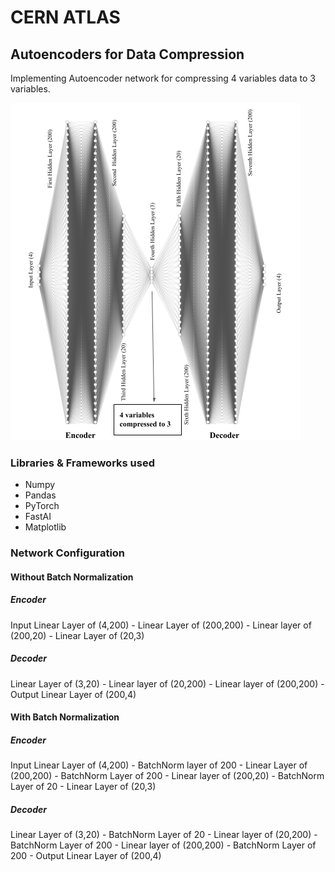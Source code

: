 # CERN ATLAS  
## Autoencoders for Data Compression  
Implementing Autoencoder network for compressing 4 variables data to 3 variables.  

![Autoencoder Architecture](https://raw.githubusercontent.com/kahanikaar/ATLAS/main/autoencoder_fig(1)(1).png)  
  
### Libraries & Frameworks used
* Numpy
* Pandas
* PyTorch
* FastAI
* Matplotlib

### Network Configuration  
#### Without Batch Normalization  
##### Encoder  
Input Linear Layer of (4,200) - Linear Layer of (200,200) - Linear layer of (200,20) - Linear Layer of (20,3)  
##### Decoder  
Linear Layer of (3,20) - Linear layer of (20,200) - Linear layer of (200,200) - Output Linear Layer of (200,4)  
  
#### With Batch Normalization
##### Encoder  
Input Linear Layer of (4,200) - BatchNorm layer of 200 - Linear Layer of (200,200) - BatchNorm Layer of 200 - Linear layer of (200,20) - BatchNorm Layer of 20 - Linear Layer of (20,3)  
##### Decoder  
Linear Layer of (3,20) - BatchNorm Layer of 20 - Linear layer of (20,200) - BatchNorm Layer of 200 - Linear layer of (200,200) - BatchNorm Layer of 200 - Output Linear Layer of (200,4)
